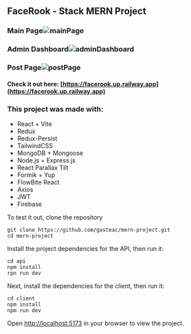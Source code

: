 ## FaceRook - Stack MERN Project
### Main Page![mainPage](https://github.com/gasteac/mern-project/blob/main/client/public/images/1.jpg?raw=true)
### Admin Dashboard![adminDashboard](https://github.com/gasteac/mern-project/blob/main/client/public/images/2.jpg?raw=true)
### Post Page![postPage](https://github.com/gasteac/mern-project/blob/main/client/public/images/3.jpg?raw=true)
#### Check it out here: [https://facerook.up.railway.app](https://facerook.up.railway.app)
### This project was made with:
 - React + Vite
 - Redux
 - Redux-Persist
 - TailwindCSS
 - MongoDB + Mongoose
 - Node.js + Express.js
 - React Parallax Tilt
 - Formik + Yup
 - FlowBite React
 - Axios
 - JWT
 - Firebase

To test it out, clone the repository
```
git clone https://github.com/gasteac/mern-project.git
cd mern-project
```
Install the project dependencies for the API, then run it:
```
cd api
npm install
rpn run dev
```
Next, install the dependencies for the client, then run it:
```
cd client
npm install
npm run dev
```
Open [ http://localhost:5173](http://localhost:5173) in your browser to view the project.
